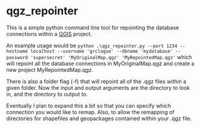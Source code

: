 # qgz_repointer
 
This is a simple python command line tool for repointing the database connections within a [QGIS](https://qgis.org/en/site/) project.

An example usage would be `python .\qgz_repointer.py --port 1234 --hostname localhost --username 'grclague' --dbname 'mydatabase' --password 'supersecret' 'MyOriginalMap.qgz' 'MyRepointedMap.qgz'` which will repoint all the database connections in MyOriginalMap.qgz and create a new project MyRepointedMap.qgz.

There is also a folder flag (-f) that will repoint all of the .qgz files within a given folder. Now the input and output arguments are the directory to look in, and the directory to output to.

Eventually I plan to expand this a bit so that you can specify which connection you would like to remap. Also, to allow the remapping of directories for shapefiles and geopackages contained within your .qgz file.
